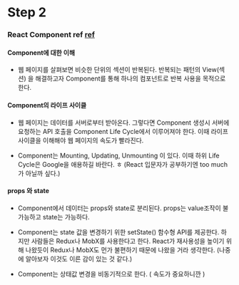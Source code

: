 # Step 2 


### React Component ref [ref](https://medium.com/little-big-programming/react%EC%9D%98-%EA%B8%B0%EB%B3%B8-%EC%BB%B4%ED%8F%AC%EB%84%8C%ED%8A%B8%EB%A5%BC-%EC%95%8C%EC%95%84%EB%B3%B4%EC%9E%90-92c923011818)



#### Component에 대한 이해

- 웹 페이지를 살펴보면 비슷한 단위의 섹션이 반복된다. 반복되는 패턴의 View(섹션) 을 해결하고자 Component를 통해 하나의 컴포넌트로 반복 사용을 목적으로 한다.

  
#### Component의 라이프 사이클

- 웹 페이지는 데이터를 서버로부터 받아온다. 그렇다면 Component 생성시 서버에 요청하는 API 호출을 Component Life Cycle에서 이루어져야 한다. 
이때 라이프 사이클을 이해해야 웹 페이지의 속도가 빨라진다.

- Component는 Mounting, Updating, Unmounting 이 있다. 이때 하위 Life Cycle은 Google을 애용하길 바란다. ㅎ
(React 입문자가 공부하기엔 too much가 아닐까 싶다.)

#### props 와 state

- Component에서 데이터는 props와 state로 분리된다. props는 value조작이 불가능하고 state는 가능하다.

- Component는 state 값을 변경하기 위한 setState() 함수형 API를 제공한다. 하지만 사람들은 Redux나 MobX를 사용한다고 한다.
React가 재사용성을 높이기 위해 나왔듯이 Redux나 MobX도 먼가 불편하기 때문에 나왔을 거라 생각한다.
(나중에 알아보자 이것도 이른 감이 있는 것 같다.)

- Component는  상태값 변경을 비동기적으로 한다. ( 속도가 중요하니깐 )